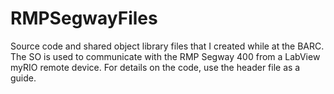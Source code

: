 # RMPSegwayFiles
Source code and shared object library files that I created while at the BARC.  The SO is used to communicate with the RMP Segway 400 from a LabView myRIO remote device. For details on the code, use the header file as a guide.
